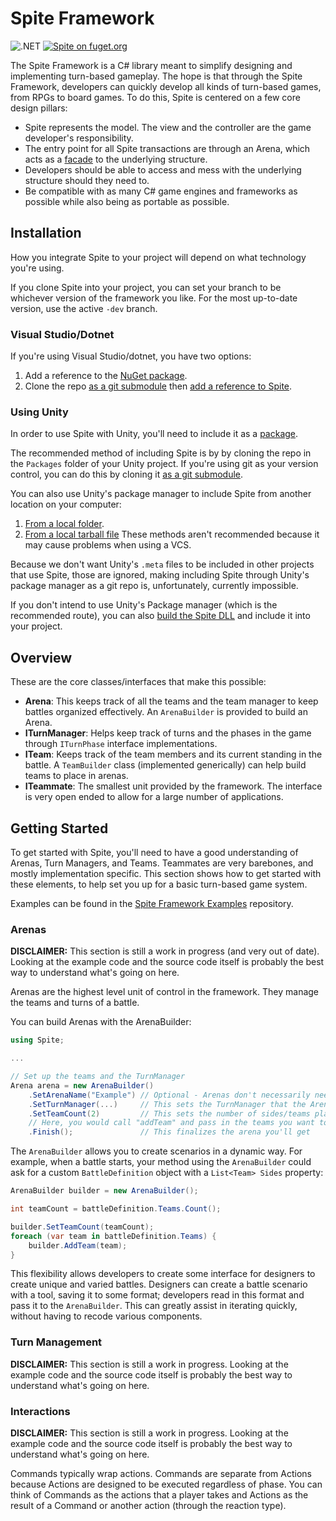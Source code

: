 # Spite Framework
![.NET](https://github.com/greenstack/spite-framework/workflows/.NET/badge.svg)
[![Spite on fuget.org](https://www.fuget.org/packages/Spite/badge.svg)](https://www.fuget.org/packages/Spite)

The Spite Framework is a C# library meant to simplify designing and
implementing turn-based gameplay. The hope is that through the Spite Framework,
developers can quickly develop all  kinds of turn-based games, from RPGs to
board games. To do this, Spite is centered on a few core design pillars:
 - Spite represents the model. The view and the controller are the game
 developer's responsibility.
 - The entry point for all Spite transactions are through an Arena, which acts
 as a [facade](https://en.wikipedia.org/wiki/Facade_pattern) to the underlying
 structure.
 - Developers should be able to access and mess with the underlying structure
 should they need to.
 - Be compatible with as many C# game engines and frameworks as possible while
 also being as portable as possible.

## Installation
How you integrate Spite to your project will depend on what technology you're using.

If you clone Spite into your project, you can set your branch to be whichever version of the framework you like. For the most up-to-date version, use the active `-dev` branch.

### Visual Studio/Dotnet
If you're using Visual Studio/dotnet, you have two options:
1. Add a reference to the [NuGet package](https://www.nuget.org/packages/Spite/#).
2. Clone the repo [as a git submodule](https://git-scm.com/book/en/v2/Git-Tools-Submodules) then [add a reference to Spite](https://docs.microsoft.com/en-us/dotnet/core/tools/dotnet-add-reference).

### Using Unity
In order to use Spite with Unity, you'll need to include it as a [package](https://docs.unity3d.com/Manual/PackagesList.html).

The recommended method of including Spite is by by cloning the repo in the 
`Packages` folder of your Unity project. If you're using git as your version
control, you can do this by cloning it [as a git submodule](https://git-scm.com/book/en/v2/Git-Tools-Submodules).

You can also use Unity's package manager to include Spite from another location
on your computer:
1. [From a local folder](https://docs.unity3d.com/Manual/upm-ui-local.html).
2. [From a local tarball file](https://docs.unity3d.com/Manual/upm-ui-tarball.html)
These methods aren't recommended because it may cause problems when using a VCS.

Because we don't want Unity's `.meta` files to be included in other projects that
use Spite, those are ignored, making including Spite through Unity's package manager
as a git repo is, unfortunately, currently impossible.

If you don't intend to use Unity's Package manager (which is the recommended route),
you can also [build the Spite DLL](https://docs.microsoft.com/en-us/dotnet/core/tools/dotnet-build) and include it into your project.

## Overview
These are the core classes/interfaces that make this possible:
 - **Arena**: This keeps track of all the teams and the team manager to keep battles organized effectively. An `ArenaBuilder` is provided to build an Arena.
 - **ITurnManager**: Helps keep track of turns and the phases in the game through `ITurnPhase` interface implementations.
 - **ITeam**: Keeps track of the team members and its current standing in the battle. A `TeamBuilder` class (implemented generically) can help build teams to place in arenas.
 - **ITeammate**: The smallest unit provided by the framework. The interface is very open ended to allow for a large number of applications.

## Getting Started
To get started with Spite, you'll need to have a good understanding of Arenas, Turn Managers, and Teams. Teammates are very barebones, and mostly implementation specific. This section shows how to get started with these elements, to help set you up for a basic turn-based game system.

Examples can be found in the [Spite Framework Examples](https://github.com/greenstack/spite-framework-examples) repository.
 
### Arenas
**DISCLAIMER:** This section is still a work in progress (and very out of date). Looking at the example code and the source code itself is probably the best way to understand what's going on here.

Arenas are the highest level unit of control in the framework. They manage the teams and turns of a battle.
 
You can build Arenas with the ArenaBuilder:
```csharp
using Spite;

...

// Set up the teams and the TurnManager
Arena arena = new ArenaBuilder()
    .SetArenaName("Example") // Optional - Arenas don't necessarily need names
    .SetTurnManager(...)     // This sets the TurnManager that the Arena will use to manage the battle
    .SetTeamCount(2)         // This sets the number of sides/teams playing in the game
    // Here, you would call "addTeam" and pass in the teams you want to add
    .Finish();               // This finalizes the arena you'll get
```
The `ArenaBuilder` allows you to create scenarios in a dynamic way. For example, when a battle starts, your method using the `ArenaBuilder` could
ask for a custom `BattleDefinition` object with a `List<Team> Sides` property:
```csharp
ArenaBuilder builder = new ArenaBuilder();

int teamCount = battleDefinition.Teams.Count();

builder.SetTeamCount(teamCount);
foreach (var team in battleDefinition.Teams) {
    builder.AddTeam(team);
}
```
This flexibility allows developers to create some interface for designers to create unique and varied battles. Designers can create a battle scenario with a tool, saving it to some format; developers read in this format and pass it to the `ArenaBuilder`. This can greatly assist in iterating quickly, without having to recode various components.

### Turn Management
**DISCLAIMER:** This section is still a work in progress. Looking at the example code and the source code itself is probably the best way to understand what's going on here.

### Interactions
**DISCLAIMER:** This section is still a work in progress. Looking at the example code and the source code itself is probably the best way to understand what's going on here.

Commands typically wrap actions. Commands are separate from Actions because
Actions are designed to be executed regardless of phase. You can think of
Commands as the actions that a player takes and Actions as the result of a
Command or another action (through the reaction type).
